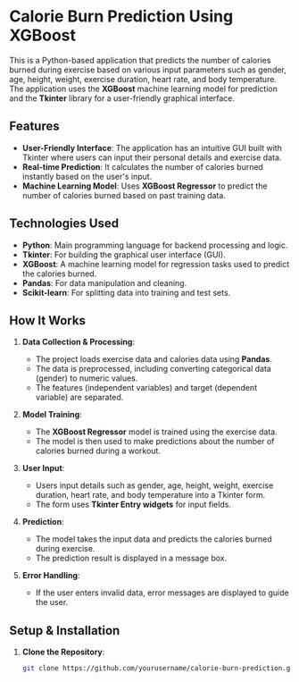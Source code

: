 # Calorie Burn Prediction Using XGBoost

This is a Python-based application that predicts the number of calories burned during exercise based on various input parameters such as gender, age, height, weight, exercise duration, heart rate, and body temperature. The application uses the **XGBoost** machine learning model for prediction and the **Tkinter** library for a user-friendly graphical interface.

## Features
- **User-Friendly Interface**: The application has an intuitive GUI built with Tkinter where users can input their personal details and exercise data.
- **Real-time Prediction**: It calculates the number of calories burned instantly based on the user's input.
- **Machine Learning Model**: Uses **XGBoost Regressor** to predict the number of calories burned based on past training data.

## Technologies Used
- **Python**: Main programming language for backend processing and logic.
- **Tkinter**: For building the graphical user interface (GUI).
- **XGBoost**: A machine learning model for regression tasks used to predict the calories burned.
- **Pandas**: For data manipulation and cleaning.
- **Scikit-learn**: For splitting data into training and test sets.

## How It Works

1. **Data Collection & Processing**:
   - The project loads exercise data and calories data using **Pandas**.
   - The data is preprocessed, including converting categorical data (gender) to numeric values.
   - The features (independent variables) and target (dependent variable) are separated.

2. **Model Training**:
   - The **XGBoost Regressor** model is trained using the exercise data.
   - The model is then used to make predictions about the number of calories burned during a workout.

3. **User Input**:
   - Users input details such as gender, age, height, weight, exercise duration, heart rate, and body temperature into a Tkinter form.
   - The form uses **Tkinter Entry widgets** for input fields.

4. **Prediction**:
   - The model takes the input data and predicts the calories burned during exercise.
   - The prediction result is displayed in a message box.

5. **Error Handling**:
   - If the user enters invalid data, error messages are displayed to guide the user.

## Setup & Installation

1. **Clone the Repository**:
   ```bash
   git clone https://github.com/yourusername/calorie-burn-prediction.git
